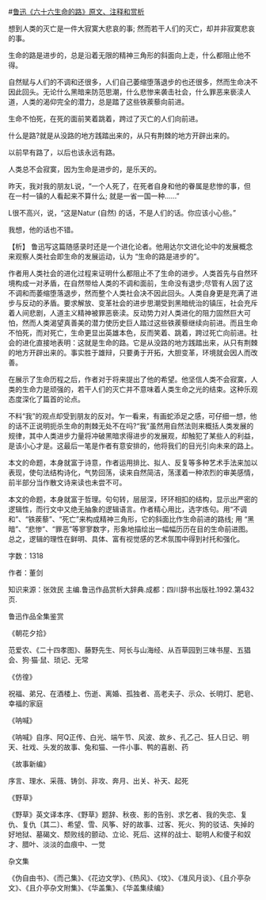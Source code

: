 #[鲁迅《六十六生命的路》原文、注释和赏析](https://www.vrrw.net/wx/9527.html)

想到人类的灭亡是一件大寂寞大悲哀的事; 然而若干人们的灭亡，却并非寂寞悲哀的事。

生命的路是进步的，总是沿着无限的精神三角形的斜面向上走，什么都阻止他不得。

自然赋与人们的不调和还很多，人们自己萎缩堕落退步的也还很多，然而生命决不因此回头。无论什么黑暗来防范思潮，什么悲惨来袭击社会，什么罪恶来亵渎人道，人类的渴仰完全的潜力，总是踏了这些铁蒺藜向前进。

生命不怕死，在死的面前笑着跳着，跨过了灭亡的人们向前进。

什么是路?就是从没路的地方践踏出来的，从只有荆棘的地方开辟出来的。

以前早有路了，以后也该永远有路。

人类总不会寂寞，因为生命是进步的，是乐天的。

昨天，我对我的朋友L说，“一个人死了，在死者自身和他的眷属是悲惨的事，但在一村一镇的人看起来不算什么; 就是一省一国一种……”

L很不高兴，说，“这是Natur (自然) 的话，不是人们的话。你应该小心些。”

我想，他的话也不错。



【析】 鲁迅写这篇随感录时还是一个进化论者。他用达尔文进化论中的发展概念来观察人类社会即生命的发展运动，认为 “生命的路是进步的”。

作者用人类社会的进化过程来证明什么都阻止不了生命的进步。人类首先与自然环境构成一对矛盾，在自然带给人类的不调和面前，生命没有退步;尽管有人因了这不调和而萎缩堕落退步，然而整个人类社会决不因此回头。人类自身更是充满了进步与反动的矛盾。要求解放、变革社会的进步思潮受到黑暗统治的镇压，社会充斥着人间悲剧，人道主义精神被罪恶亵渎。反动势力对人类进化的阻力固然巨大可怕，然而人类渴望真善美的潜力使历史巨人踏过这些铁蒺藜继续向前进。而且生命不怕死，而对死亡，生命更显出英雄本色，反而笑着、跳着，跨过死亡向前进。社会的进化直接地表明：这就是生命的路。它是从没路的地方践踏出来，从只有荆棘的地方开辟出来的。事实胜于雄辩，只要勇于开拓，大胆变革，环境就会因人而改善。

在展示了生命历程之后，作者对于将来提出了他的希望。他坚信人类不会寂寞，人类的生命力是顽强的，若干人们的灭亡并不意味着人类生命之光的结束。这种乐观态度深化了篇首的论点。

不料“我”的观点却受到朋友的反对。乍一看来，有画蛇添足之感，可仔细一想，他的话不正说明扼杀生命的荆棘无处不在吗?“我”虽然用自然法则来概括人类发展的规律，其中人类进步力量将冲破黑暗求得进步的发展观，却触犯了某些人的利益，是该小心才是。这最后一笔是作者有意安排的，他将我们的目光引向未来的路上。

本文的命题，本身就富于诗意，作者运用排比、拟人、反复等多种艺术手法来加以表现，使句法结构诗化，气势回荡，读来自然简洁，荡漾着一种浓烈的审美感情，前半部分当作散文诗来读也未尝不可。

本文的命题，本身就富于哲理。句句转，层层深，环环相扣的结构，显示出严密的逻辑性，而行文中又绝无抽象的逻辑语言。作者精心用比，选字炼句。用“不调和”、“铁蒺藜”、“死亡”来构成精神三角形，它的斜面比作生命前进的路线; 用 “黑暗”、“悲惨”、“罪恶”等寥寥数字，形象地描绘出一幅幅历历在目的生命前进图。总之，逻辑的理性在鲜明、具体、富有视觉感的艺术氛围中得到衬托和强化。

字数：1318

作者：董剑

知识来源：张效民 主编.鲁迅作品赏析大辞典.成都：四川辞书出版社.1992.第432页.

鲁迅作品全集鉴赏

《朝花夕拾》

范爱农、《二十四孝图》、藤野先生、阿长与山海经、从百草园到三味书屋、五猖会、狗·猫·鼠、琐记、无常

《仿徨》

祝福、弟兄、在酒楼上、伤逝、离婚、孤独者、高老夫子、示众、长明灯、肥皂、幸福的家庭

《呐喊》

《呐喊》自序、阿Q正传、白光、端午节、风波、故乡、孔乙己、狂人日记、明天、社戏、头发的故事、兔和猫、一件小事、鸭的喜剧、药

《故事新编》

序言、理水、采薇、铸剑、非攻、奔月、出关、补天、起死

《野草》

《野草》英文译本序、《野草》题辞、秋夜、影的告别、求乞者、我的失恋、复仇、复仇〔其二〕、希望、雪、风筝、好的故事、过客、死火、狗的驳诘、失掉的好地狱、墓碣文、颓败线的颤动、立论、死后、这样的战士、聪明人和傻子和奴才、腊叶、淡淡的血痕中、一觉

杂文集

《伪自由书》、《而己集》、《花边文学》、《热风》、《坟》、《准风月谈》、《且介亭杂文》、《且介亭杂文附集》、《华盖集》、《华盖集续编》

